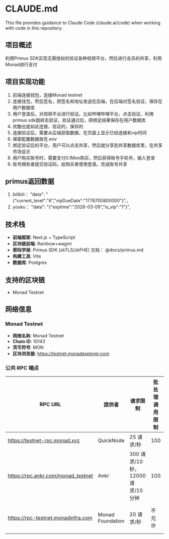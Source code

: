 # CLAUDE.md

This file provides guidance to Claude Code (claude.ai/code) when working with code in this repository.

## 项目概述
利用Primus SDK实现无需授权的验证各种视频平台，然后进行会员的共享，利用Monad进行支付

## 项目实现功能
1. 前端连接钱包，连接Monad testnet
2. 连接钱包，然后签名，把签名和地址发送在后端，在后端对签名验证，保存在用户数据库
3. 用户登录后，对视频平台进行验证。比如哔哩哔哩平台，点击验证，利用primus sdk跳转去验证，验证通过后，把绑定结果保存在用户数据库
4. 优酷也是如此连接，验证的，保存的
5. 连接验证后，需要从后端获取数据，在页面上显示已经连接和vip时间
6. 保密配置数据放在.env
7. 绑定验证后的平台，用户可以点击共享，然后就分享到共享数据库里，在共享市场显示
8. 用户购买账号时，需要支付0.1Mon购买，然后获得账号手机号，输入登录
9. 账号拥有者提交验证码，给购买者使用登录。完成账号共享

## primus返回数据
1. bilibili：  "data": "{\"current_level\":\"6\",\"vipDueDate\":\"1776700800000\"}",、
2. youku：  "data": "{\"exptime\":\"2026-03-09\",\"is_vip\":\"1\"}",


## 技术栈
- **前端框架**: Next.js + TypeScript
- **区块链前端**: Rainbow+wagmi
- **密码学层**: Primus SDK (zkTLS/zkFHE) 文档： @docs/primus.md
- **构建工具**: Vite
- **数据库**: Postgres

## 支持的区块链
- Monad Testnet

## 网络信息
### Monad Testnet
- **网络名称**: Monad Testnet
- **Chain ID**: 10143
- **货币符号**: MON
- **区块浏览器**: https://testnet.monadexplorer.com

### 公共 RPC 端点
| RPC URL | 提供者 | 请求限制 | 批处理调用限制 | 其他限制 |
|---------|--------|----------|----------------|----------|
| https://testnet-rpc.monad.xyz | QuickNode | 25 请求/秒 | 100 | - |
| https://rpc.ankr.com/monad_testnet | Ankr | 300 请求/10 秒，12000 请求/10 分钟 | 100 | 不允许 debug_* 方法 |
| https://rpc-testnet.monadinfra.com | Monad Foundation | 20 请求/秒 | 不允许 | 不允许 eth_getLogs 和 debug_* 方法 |
